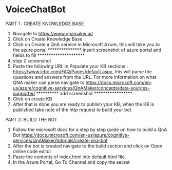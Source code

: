 # VoiceChatBot

PART 1 : CREATE KNOWLEDGE BASE
1) Navigate to https://www.qnamaker.ai/
2) Click on Create Knowledge Base
3) Click on Create a QnA service in Microsoft Azure, this will take you to the azure portal
*************** insert screenshot of azure portal and fields to fill *********************
4) step 2 screenshot 
5) Paste the following URL in Populate your KB sections : https://www.icbc.com/FAQ/Pages/default.aspx, this will parse the questions and answers
from the URL. For more information on what QNA maker can parse navigate to https://docs.microsoft.com/en-us/azure/cognitive-services/QnAMaker/concepts/data-sources-supported
********** add screenshot *****************
6) Click on create KB 
7) After that is done you are ready to publish your KB, when the KB is published take note of the http request to build your bot

PART 2: BUILD THE BOT
1) Follow the microsoft docs for a step by step guide on how to build a QnA Bot https://docs.microsoft.com/en-us/azure/cognitive-services/QnAMaker/tutorials/create-qna-bot
2) After the bot is created navigate to the build section and click on Open online code editor
3) Paste the contents of index.html into default.html file. 
4) In the Azure Portal, Go To Channel and copy the secret 
